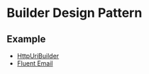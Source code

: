 ﻿# Builder Design Pattern

## Example
- [HttpUriBuilder](Builders/HttpUriBuilder.cs)
- [Fluent Email](Builders/FluentEmail.cs)